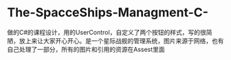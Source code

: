 # The-SpacceShips-Managment-C-
做的C#的课程设计，用的UserControl，自定义了两个按钮的样式，写的很简陋，放上来让大家开心开心。是一个星际战舰的管理系统，图片来源于网络，也有自己处理了一部分，所有的图片和引用的资源在Assest里面
